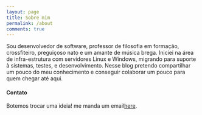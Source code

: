 ```yaml
---
layout: page
title: Sobre mim
permalink: /about
comments: true
---
```


<div class="row justify-content-between">
<div class="col-md-8 pr-5">

<p>Sou desenvolvedor de software, professor de filosofia em formação, crossfiteiro, preguiçoso nato e um amante de música brega. Iniciei na área de infra-estrutura com servidores Linux e Windows, migrando para suporte à sistemas, testes, e desenvolvimento. Nesse blog pretendo compartilhar um pouco do meu conhecimento e conseguir colaborar um pouco para quem chegar até aqui.</p>


<!-- <p class="mb-5"><img class="shadow-lg" src="{{site.baseurl}}/assets/images/mediumish-jekyll-template.png" alt="jekyll template mediumish" /></p> -->
<h4>Contato</h4>

<p>Botemos trocar uma ideia! me manda um email<a href="https://bootstrapstarter.com/bootstrap-templates/template-mediumish-bootstrap-jekyll/">here</a>.</p>


</div>

<div class="col-md-4">

<!-- <div class="sticky-top sticky-top-80">
<h5>Buy me a coffee</h5>

<p>Thank you for your support! Your donation helps me to maintain and improve <a target="_blank" href="https://github.com/wowthemesnet/mediumish-theme-jekyll">Mediumish <i class="fab fa-github"></i></a>.</p>

<a target="_blank" href="https://www.wowthemes.net/donate/" class="btn btn-danger">Buy me a coffee</a> <a target="_blank" href="https://bootstrapstarter.com/bootstrap-templates/template-mediumish-bootstrap-jekyll/" class="btn btn-warning">Documentation</a>

</div> -->
</div>
</div>
